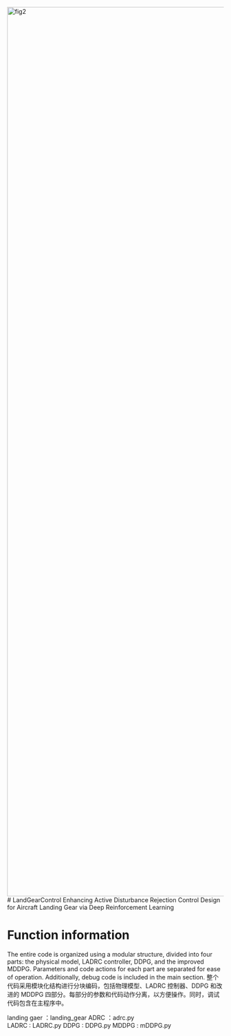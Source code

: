 <img width="7538" height="2063" alt="fig2" src="https:github.com/user-attachments/assets/268757ef-fdbf-48c3-bc7d-349b858b05af" /># LandGearControl
Enhancing Active Disturbance Rejection Control Design for Aircraft Landing Gear via Deep Reinforcement Learning




# Function information
The entire code is organized using a modular structure, divided into four parts: the physical model, LADRC controller, DDPG, and the improved MDDPG. Parameters and code actions for each part are separated for ease of operation. Additionally, debug code is included in the main section.
整个代码采用模块化结构进行分块编码，包括物理模型、LADRC 控制器、DDPG 和改进的 MDDPG 四部分。每部分的参数和代码动作分离，以方便操作。同时，调试代码包含在主程序中。




landing gaer ：landing_gear
ADRC  ：adrc.py  
LADRC  :  LADRC.py
DDPG  : DDPG.py
MDDPG : mDDPG.py

